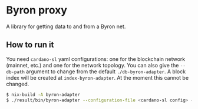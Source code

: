 # Byron proxy

A library for getting data to and from a Byron net.

## How to run it

You need `cardano-sl` yaml configurations: one for the blockchain network
(mainnet, etc.) and one for the network topology.
You can also give the `--db-path` argument to change from
the default `./db-byron-adapter`. A block index will be created at
`index-byron-adapter`. At the moment this cannot be changed.

```sh
$ nix-build -A byron-adapter
$ ./result/bin/byron-adapter --configuration-file <cardano-sl config> --configuration-key <cardano-sl config key> --topology <cardano-sl net topology>
```
